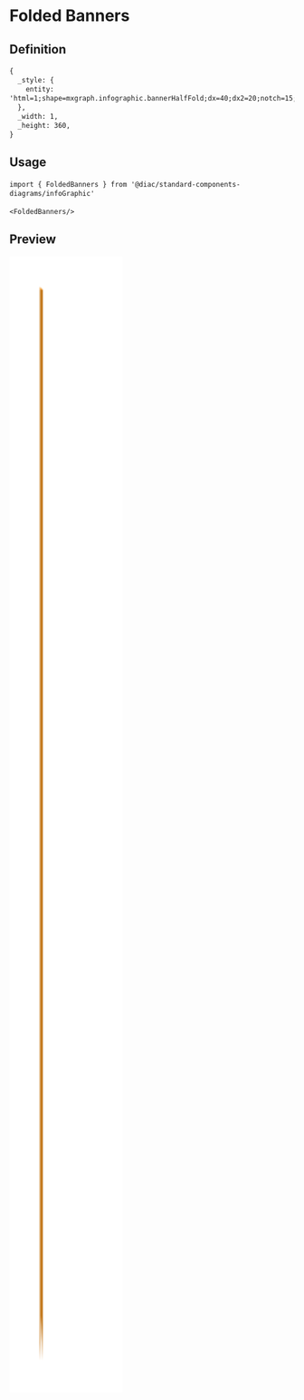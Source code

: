 # Folded Banners

## Definition

```
{
  _style: { 
    entity: 'html=1;shape=mxgraph.infographic.bannerHalfFold;dx=40;dx2=20;notch=15;fillColor=#F2931E;strokeColor=none;align=left;verticalAlign=top;fontColor=#ffffff;fontSize=14;fontStyle=1;spacingLeft=25;spacingTop=5;',
  },
  _width: 1,
  _height: 360,
}
```

## Usage

```
import { FoldedBanners } from '@diac/standard-components-diagrams/infoGraphic'

<FoldedBanners/>
```

## Preview

<img src="./folded-banners.png" width="200"/>
